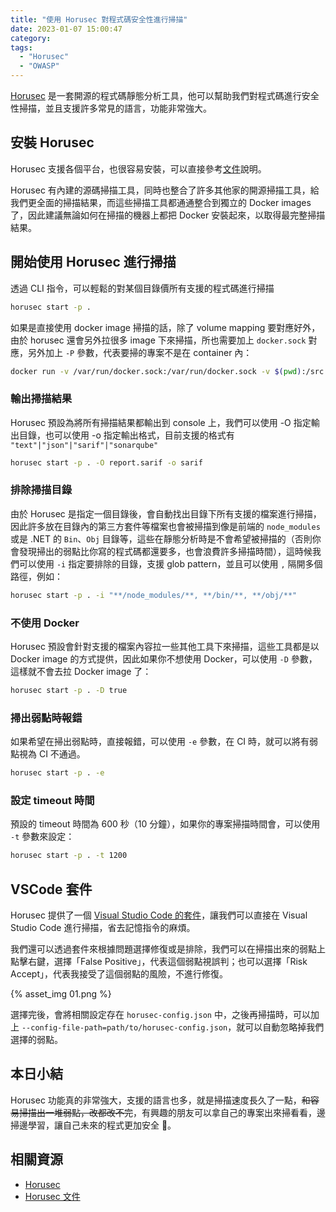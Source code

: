 ```yaml
---
title: "使用 Horusec 對程式碼安全性進行掃描"
date: 2023-01-07 15:00:47
category:
tags:
  - "Horusec"
  - "OWASP"
---
```


[Horusec](https://github.com/ZupIT/horusec) 是一套開源的程式碼靜態分析工具，他可以幫助我們對程式碼進行安全性掃描，並且支援許多常見的語言，功能非常強大。

<!-- more -->

## 安裝 Horusec

Horusec 支援各個平台，也很容易安裝，可以直接參考[文件](https://github.com/ZupIT/horusec#installing-horusec)說明。

Horusec 有內建的源碼掃描工具，同時也整合了許多其他家的開源掃描工具，給我們更全面的掃描結果，而這些掃描工具都通通整合到獨立的 Docker images 了，因此建議無論如何在掃描的機器上都把 Docker 安裝起來，以取得最完整掃描結果。

## 開始使用 Horusec 進行掃描

透過 CLI 指令，可以輕鬆的對某個目錄價所有支援的程式碼進行掃描

```bash
horusec start -p .
```

如果是直接使用 docker image 掃描的話，除了 volume mapping 要對應好外，由於 horusec 還會另外拉很多 image 下來掃描，所也需要加上 `docker.sock` 對應，另外加上 `-P` 參數，代表要掃的專案不是在 container 內：

```bash
docker run -v /var/run/docker.sock:/var/run/docker.sock -v $(pwd):/src horuszup/horusec-cli:latest horusec start -p /src -P $(pwd)
```

### 輸出掃描結果

Horusec 預設為將所有掃描結果都輸出到 console 上，我們可以使用 -O 指定輸出目錄，也可以使用 -o 指定輸出格式，目前支援的格式有 `"text"|"json"|"sarif"|"sonarqube"`

```bash
horusec start -p . -O report.sarif -o sarif
```

### 排除掃描目錄

由於 Horusec 是指定一個目錄後，會自動找出目錄下所有支援的檔案進行掃描，因此許多放在目錄內的第三方套件等檔案也會被掃描到像是前端的 `node_modules` 或是 .NET 的 `Bin`、`Obj` 目錄等，這些在靜態分析時是不會希望被掃描的（否則你會發現掃出的弱點比你寫的程式碼都還要多，也會浪費許多掃描時間），這時候我們可以使用 `-i` 指定要排除的目錄，支援 glob pattern，並且可以使用 `,` 隔開多個路徑，例如：

```bash
horusec start -p . -i "**/node_modules/**, **/bin/**, **/obj/**"
```

### 不使用 Docker

Horusec 預設會針對支援的檔案內容拉一些其他工具下來掃描，這些工具都是以 Docker image 的方式提供，因此如果你不想使用 Docker，可以使用 `-D` 參數，這樣就不會去拉 Docker image 了：

```bash
horusec start -p . -D true
```

### 掃出弱點時報錯

如果希望在掃出弱點時，直接報錯，可以使用 `-e` 參數，在 CI 時，就可以將有弱點視為 CI 不通過。

```bash
horusec start -p . -e
```

### 設定 timeout 時間

預設的 timeout 時間為 600 秒（10 分鐘），如果你的專案掃描時間會，可以使用 `-t` 參數來設定：

```bash
horusec start -p . -t 1200
```

## VSCode 套件

Horusec 提供了一個 [Visual Studio Code 的套件](https://marketplace.visualstudio.com/items?itemName=ZupInnovation.horusec)，讓我們可以直接在 Visual Studio Code 進行掃描，省去記憶指令的麻煩。

我們還可以透過套件來根據問題選擇修復或是排除，我們可以在掃描出來的弱點上點擊右鍵，選擇「False Positive」，代表這個弱點視誤判；也可以選擇「Risk Accept」，代表我接受了這個弱點的風險，不進行修復。

{% asset_img 01.png %}

選擇完後，會將相關設定存在 `horusec-config.json` 中，之後再掃描時，可以加上 `--config-file-path=path/to/horusec-config.json`，就可以自動忽略掉我們選擇的弱點。

## 本日小結

Horusec 功能真的非常強大，支援的語言也多，就是掃描速度長久了一點，~~和容易掃描出一堆弱點，改都改不完~~，有興趣的朋友可以拿自己的專案出來掃看看，邊掃邊學習，讓自己未來的程式更加安全 💪。

## 相關資源

- [Horusec](https://horusec.io/)
- [Horusec 文件](https://docs.horusec.io/docs/overview/)
